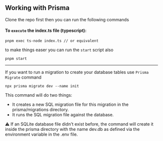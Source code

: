 ## Working with Prisma

Clone the repo first then you can run the following commands

#### To `execute` the index.ts file (typescript):

```
pnpm exec ts-node index.ts // or equivalent
```

to make things easer you can run the `start` script also

```
pnpm start
```

---

If you want to run a migration to create your database tables use `Prisma Migrate` command

```
npx prisma migrate dev --name init
```
This command will do two things:

- It creates a new SQL migration file for this migration in the prisma/migrations directory.
- It runs the SQL migration file against the database.

⚠️ If an SQLite database file didn't exist before, the command will create it inside the prisma directory with the name dev.db as defined via the environment variable in the .env file.
